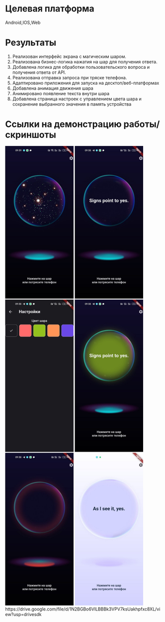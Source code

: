 # Целевая платформа

Android,IOS,Web

# Результаты

1. Реализован интерфейс экрана с магическим шаром.
2. Реализована бизнес-логика нажатия на шар для получения ответа. 
3. Добавлена логика для обработки пользовательского вопроса и получения ответа от API.
4. Реализована отправка запроса при тряске телефона.
5. Адаптировано приложения для запуска на десктоп/веб-платформах
6. Добавлена анимация движения шара
7. Анимировано появление текста внутри шара 
8. Добавлена страница настроек с управлением цвета шара и сохранение выбранного значения в память устройства


# Ссылки на демонстрацию работы/скриншоты
<img src="https://github.com/NoshinDev/surf-flutter-study-jam-4/blob/main/docs/assets/dark.jpeg?raw=true" width="220">
<img src="https://github.com/NoshinDev/surf-flutter-study-jam-4/blob/main/docs/assets/dark_answer.jpeg?raw=true" width="220">
<img src="https://github.com/NoshinDev/surf-flutter-study-jam-4/blob/main/docs/assets/dark_change color.jpeg?raw=true" width="220">
<img src="https://github.com/NoshinDev/surf-flutter-study-jam-4/blob/main/docs/assets/dark_ball_color.jpeg?raw=true" width="220">
<img src="https://github.com/NoshinDev/surf-flutter-study-jam-4/blob/main/docs/assets/dark_error.jpeg?raw=true" width="220">
<img src="https://github.com/NoshinDev/surf-flutter-study-jam-4/blob/main/docs/assets/light.jpeg?raw=true" width="220">
https://drive.google.com/file/d/1N2BGBo6VlLBBBk3VPV7ksUakhpfxc8XL/view?usp=drivesdk
